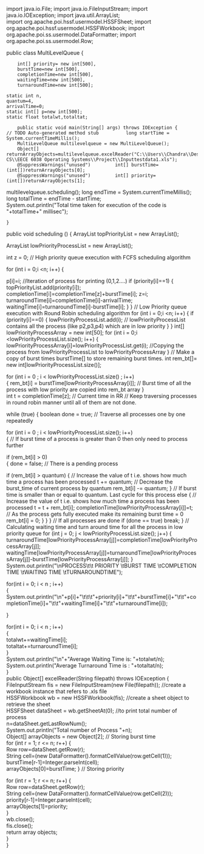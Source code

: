 import java.io.File; 
import java.io.FileInputStream; 
import java.io.IOException; 
import java.util.ArrayList;  
import org.apache.poi.hssf.usermodel.HSSFSheet; 
import org.apache.poi.hssf.usermodel.HSSFWorkbook; 
import org.apache.poi.ss.usermodel.DataFormatter; 
import org.apache.poi.ss.usermodel.Row;  

public class MultiLevelQueue {  	

		int[] priority= new int[500], 
		burstTime=new int[500],
		completionTime=new int[500], 
		waitingTime=new int[500], 	
		turnaroundTime=new int[500];

 	static int n,
	quantum=4,
	arrivalTime=0;
 	static int[] p=new int[500];
 	static float totalwt,totaltat;

	  	public static void main(String[] args) throws IOException { 		// TODO Auto-generated method stub  		long startTime = System.currentTimeMillis();
 		MultiLevelQueue multilevelqueue = new MultiLevelQueue();
 		Object[] returnArrayObjects=multilevelqueue.excelReader("C:\\Users\\Chandra\\Desktop\\UC CS\\EECE 6038 Operating Systems\\Project\\Inputtestdata1.xls");
 		@SuppressWarnings("unused") 		int[] burstTime=(int[])returnArrayObjects[0];
 		@SuppressWarnings("unused") 		int[] priority=(int[])returnArrayObjects[1]; 		
multilevelqueue.scheduling();
 		long endTime   = System.currentTimeMillis(); 		
long totalTime = endTime - startTime; 		
System.out.println("Total time taken for execution of the code is "+totalTime+" millisec");

  	}  	
public void scheduling () {  		ArrayList<Integer> topPriorityList = new ArrayList<Integer>(); 		

ArrayList<Integer> lowPriorityProcessList = new ArrayList<Integer>(); 		

int z = 0;  		// High priority queue execution with FCFS scheduling algorithm  		

for (int i = 0;i <n; i++) { 			

p[i]=i;                                                       //Iteration of process for printing (0,1,2....) 			if (priority[i]==1) 			{ 				topPriorityList.add(priority[i]); 				completionTime[i]=completionTime[z]+burstTime[i]; 				z=i; 				turnaroundTime[i]=completionTime[i]-arrivalTime; 				waitingTime[i]=turnaroundTime[i]-burstTime[i]; 			} 		}  		// Low Priority queue execution with Round Robin scheduling algorithm  		for (int i = 0;i <n; i++) { 			if (priority[i]==0) 			{ 				lowPriorityProcessList.add(i);                            //  lowPriorityProcessList contains all the process (like p2,p3,p4) which are in low priority 			} 		}  		int[] lowPriorityProcessArray = new int[50];   		for (int i = 0;i <lowPriorityProcessList.size(); i++) { 			lowPriorityProcessArray[i]=lowPriorityProcessList.get(i);     //Copying the process from lowPriorityProcessList to lowPriorityProcessArray 		}  		// Make a copy of burst times burstTime[] to store remaining burst times.  		int rem_bt[]= new int[lowPriorityProcessList.size()]; 		

for (int i = 0 ; i < lowPriorityProcessList.size() ; i++) 		
{ 			rem_bt[i] =  burstTime[lowPriorityProcessArray[i]];           // Burst time of all the process with low priority are copied into rem_bt array 		}  		
int t = completionTime[z]; // Current time in RR  		// Keep traversing processes in round robin manner until all of them are not done.  		

while (true) 		{ 			boolean done = true;  			// Traverse all processes one by one repeatedly 			

for (int i = 0 ; i < lowPriorityProcessList.size(); i++) 			
{ 				// If burst time of a process is greater than 0 then only need to process further 				

if (rem_bt[i] > 0) 				
{ 					done = false;                                           // There is a pending process  					

if (rem_bt[i] > quantum) 					{ 						// Increase the value of t i.e. shows how much time a process has been processed 						t += quantum;  						// Decrease the burst_time of current process by quantum 						rem_bt[i] -= quantum; 					}  					// If burst time is smaller than or equal to quantum. Last cycle for this process 					else 					{ 						// Increase the value of t i.e. shows how much time a process has been processed 						t = t + rem_bt[i]; 						completionTime[lowPriorityProcessArray[i]]=t;  						// As the process gets fully executed make its remaining burst time = 0 						rem_bt[i] = 0; 					} 				} 			}  			// If all processes are done 			if (done == true) 				break; 		}  		// Calculating waiting time and turn around time for all the process in low priority queue 		for (int j = 0; j < lowPriorityProcessList.size(); j++) { 			turnaroundTime[lowPriorityProcessArray[j]]=completionTime[lowPriorityProcessArray[j]]; 			waitingTime[lowPriorityProcessArray[j]]=turnaroundTime[lowPriorityProcessArray[j]]-burstTime[lowPriorityProcessArray[j]];  		}   		
System.out.println("\nPROCESS\t\t PRIORITY \tBURST TIME \tCOMPLETION TIME \tWAITING TIME \tTURNAROUNDTIME"); 		

for(int i = 0; i < n ; i++) 		
{ 			
System.out.println("\n"+p[i]+"\t\t\t"+priority[i]+"\t\t"+burstTime[i]+"\t\t"+completionTime[i]+"\t\t"+waitingTime[i]+"\t\t"+turnaroundTime[i]);

}  		

for(int i = 0; i < n ; i++) 		
{ 			
totalwt+=waitingTime[i]; 			
totaltat+=turnaroundTime[i]; 		
}  		
System.out.println("\n"+"Average Waiting Time is: "+totalwt/n); 		
System.out.println("Average Turnaround Time is : "+totaltat/n);  	
}   	
public Object[] excelReader(String filepath) throws IOException {  		
FileInputStream fis = new FileInputStream(new File(filepath));  		//create a workbook instance that refers to .xls file 		
HSSFWorkbook wb = new HSSFWorkbook(fis);  		//create a sheet object to retrieve the sheet 		
HSSFSheet dataSheet = wb.getSheetAt(0);  		//to print total number of process 		
n=dataSheet.getLastRowNum(); 		
System.out.println("Total number of Process "+n);  		
Object[] arrayObjects = new Object[2];   		// Storing burst time 		
for (int r = 1; r <= n; r++) { 			
Row row=dataSheet.getRow(r); 			
String cell=(new DataFormatter().formatCellValue(row.getCell(1))); 			
burstTime[r-1]=Integer.parseInt(cell); 			
arrayObjects[0]=burstTime; 		}  		// Storing priority 		

for (int r = 1; r <= n; r++) 
{ 			
Row row=dataSheet.getRow(r); 			
String cell=(new DataFormatter().formatCellValue(row.getCell(2))); 			
priority[r-1]=Integer.parseInt(cell); 			
arrayObjects[1]=priority; 		
}  		
wb.close(); 		
fis.close();  		
return array objects;  	
}  
}
 

